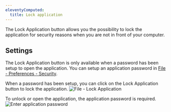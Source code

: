 ```yaml
---
eleventyComputed:
  title: Lock application
---
```

The Lock Application button allows you the possibility to lock the application for security reasons when you are not in front of your computer.

## Settings

The Lock Application button is only available when a password has been setup to open the application. You can setup an application password in [File - Preferences - Security](/rdm/mac/commands/file/preferences/security/).

When a password has been setup, you can click on the Lock Application button to lock the application.
![File - Lock Application](https://cdnweb.devolutions.net/docs/docs_en_rdm_mac_clip10309.png)

To unlock or open the application, the application password is required.
![Enter application password](https://cdnweb.devolutions.net/docs/docs_en_rdm_mac_clip10304.png)
